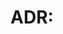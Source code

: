 # ADR: <Title>
Date: <YYYY-MM-DD>
Status: Proposed | Accepted | Superseded

## Context
## Decision
## Consequences
## Alternatives
## References
